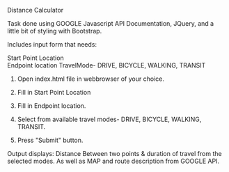 Distance Calculator

Task done using GOOGLE Javascript API Documentation, JQuery, and a little bit of styling with Bootstrap.

Includes input form that needs:

Start Point Location  
Endpoint location
TravelMode- DRIVE, BICYCLE, WALKING, TRANSIT

1. Open index.html file in webbrowser of your choice.

2. Fill in Start Point Location  
3. Fill in Endpoint location.
4. Select from available travel modes- DRIVE, BICYCLE, WALKING, TRANSIT.
5. Press "Submit" button.

Output displays:
Distance Between two points & duration of travel from the selected modes.
As well as MAP and route description from GOOGLE API.
